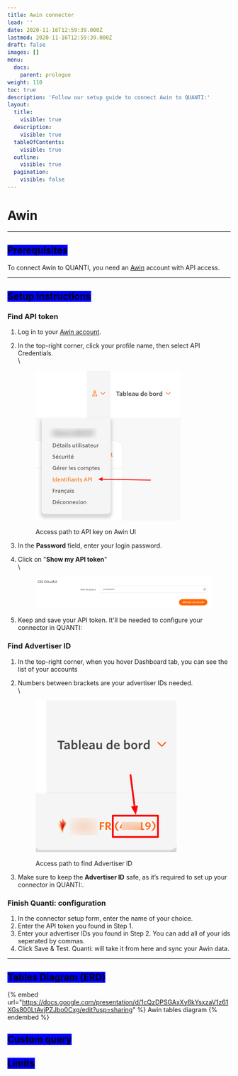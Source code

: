 ```yaml
---
title: Awin connector
lead: ''
date: 2020-11-16T12:59:39.000Z
lastmod: 2020-11-16T12:59:39.000Z
draft: false
images: []
menu:
  docs:
    parent: prologue
weight: 110
toc: true
description: 'Follow our setup guide to connect Awin to QUANTI:'
layout:
  title:
    visible: true
  description:
    visible: true
  tableOfContents:
    visible: true
  outline:
    visible: true
  pagination:
    visible: false
---
```


# Awin

***

## <mark style="background-color:blue;">Prerequisites</mark>

To connect Awin to QUANTI, you need an [Awin](https://www.awin.com/) account with API access.

***

## <mark style="background-color:blue;">Setup instructions</mark>

### Find API token

1. Log in to your [Awin account](https://www.awin.com/fr?utm\_source=quanti.io\&utm\_medium=partnership\&utm\_campaign=awin\_connector).
2.  In the top-right corner, click your profile name, then select API Credentials.\
    \


    <figure><img src="../../content/en/docs/prologue/awin/awin1.png" alt="" width="327"><figcaption><p>Access path to API key on Awin UI</p></figcaption></figure>


3. In the **Password** field, enter your login password.
4.  Click on  "**Show my API token**"\
    \


    <figure><img src="../../content/en/docs/prologue/awin/awin2.png" alt=""><figcaption></figcaption></figure>


5. Keep and save your API token. It'll be needed to configure your connector in QUANTI:

### Find Advertiser ID

1. In the top-right corner, when you hover Dashboard tab, you can see the list of your accounts
2.  Numbers between brackets are your advertiser IDs needed.\
    \


    <figure><img src="../../content/en/docs/prologue/awin/awin3.png" alt=""><figcaption><p>Access path to find Advertiser ID</p></figcaption></figure>


3. Make sure to keep the **Advertiser ID** safe, as it’s required to set up your connector in QUANTI:.

### Finish Quanti: configuration

1. In the connector setup form, enter the name of your choice.
2. Enter the API token you found in Step 1.
3. Enter your advertiser IDs you found in Step 2. You can add all of your ids seperated by commas.
4. Click Save & Test. Quanti: will take it from here and sync your Awin data.

***

## <mark style="background-color:blue;">Tables Diagram (ERD)</mark>

{% embed url="https://docs.google.com/presentation/d/1cQzDPSGAxXy6kYsxzaV1z61XGs800LtAvjPZJbo0Cxg/edit?usp=sharing" %}
Awin tables diagram
{% endembed %}

## <mark style="background-color:blue;">Custom query</mark>



## <mark style="background-color:blue;">Limits</mark>
